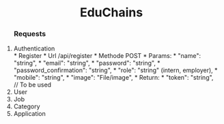 <h1 align="center"> EduChains </h1>
<ol>
<h3> Requests </h3>
<li>Authentication </li>
   * Register
     * Url /api/register
     * Methode POST
     * Params:
       * "name": "string",
       * "email": "string",
       * "password": "string",
       * "password_confirmation": "string",
       * "role": "string" (intern, employer),
       * "mobile": "string",
       * "image": "File/image",
     * Return:
       * "token": "string", // To be used 
<li>User</li>
<li>Job</li>
<li>Category</li>
<li>Application</li>
</ol>

